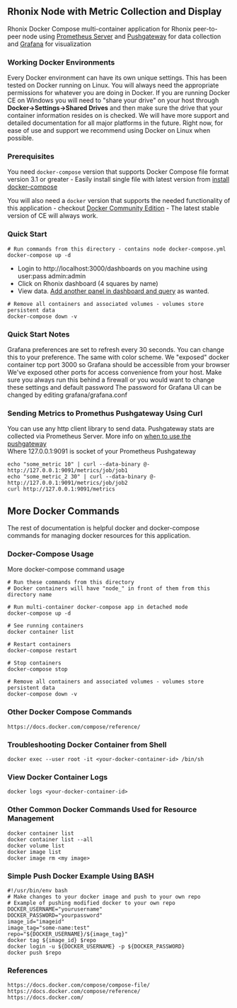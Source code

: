 ## Rhonix Node with Metric Collection and Display 
Rhonix Docker Compose multi-container application for Rhonix peer-to-peer node using [Prometheus Server](https://github.com/prometheus/prometheus) and [Pushgateway](https://github.com/prometheus/pushgateway) for data collection and [Grafana](https://github.com/grafana/grafana) for visualization 

### Working Docker Environments
Every Docker environment can have its own unique settings. This has been tested on Docker running on Linux. You will always need the appropriate permissions for whatever you are doing in Docker.
If you are running Docker CE on Windows you will need to "share your drive" on your host through **Docker->Settings->Shared Drives** and then make sure the drive that your container information resides on is checked. We will have more support and detailed documentation for all major platforms in the future. Right now, for ease of use and support we recommend using Docker on Linux when possible.

### Prerequisites
You need `docker-compose` version that supports Docker Compose file format version 3.1 or greater - Easily install single file with latest version from [install docker-compose](https://docs.docker.com/compose/install/)

You will also need a `docker` version that supports the needed functionality of this application - checkout [Docker Community Edition](https://www.docker.com/community-edition) - The latest stable version of CE will always work.


### Quick Start 
```
# Run commands from this directory - contains node docker-compose.yml
docker-compose up -d
```

* Login to http://localhost:3000/dashboards on you machine using user:pass admin:admin
* Click on Rhonix dashboard (4 squares by name)
* View data. [Add another panel in dashboard and query](http://docs.grafana.org/guides/getting_started/#adding-editing-graphs-and-panels) as wanted.
 
```
# Remove all containers and associated volumes - volumes store persistent data
docker-compose down -v 
```

### Quick Start Notes
Grafana preferences are set to refresh every 30 seconds. You can change this to your preference. The same with color scheme. 
We "exposed" docker container tcp port 3000 so Grafana should be accessible from your browser
We've exposed other ports for access convenience from your host. Make sure you always run this behind a firewall or you would want to change these settings and default password 
The password for Grafana UI can be changed by editing grafana/grafana.conf

### Sending Metrics to Promethus Pushgateway Using Curl 
You can use any http client library to send data. Pushgateway stats are collected via Prometheus Server. More info on [when to use the pushgateway](https://prometheus.io/docs/practices/pushing/)<br>
Where 127.0.0.1:9091 is socket of your Prometheus Pushgateway
```
echo "some_metric 10" | curl --data-binary @- http://127.0.0.1:9091/metrics/job/job1
echo "some_metric_2 30" | curl --data-binary @- http://127.0.0.1:9091/metrics/job/job2
curl http://127.0.0.1:9091/metrics
```

## More Docker Commands
The rest of documentation is helpful docker and docker-compose commands for managing docker resources for this application.

### Docker-Compose Usage
More docker-compose command usage
```
# Run these commands from this directory 
# Docker containers will have "node_" in front of them from this directory name

# Run multi-container docker-compose app in detached mode
docker-compose up -d

# See running containers
docker container list

# Restart containers 
docker-compose restart

# Stop containers 
docker-compose stop 

# Remove all containers and associated volumes - volumes store persistent data
docker-compose down -v 
```

### Other Docker Compose Commands
```
https://docs.docker.com/compose/reference/ 
```

### Troubleshooting Docker Container from Shell
```
docker exec --user root -it <your-docker-container-id> /bin/sh
```

### View Docker Container Logs
```
docker logs <your-docker-container-id>
```

### Other Common Docker Commands Used for Resource Management
```
docker container list
docker container list --all
docker volume list
docker image list
docker image rm <my image>
```

### Simple Push Docker Example Using BASH
```
#!/usr/bin/env bash
# Make changes to your docker image and push to your own repo
# Example of pushing modified docker to your own repo
DOCKER_USERNAME="yourusername"
DOCKER_PASSWORD="yourpassword"
image_id="imageid"
image_tag="some-name:test"
repo="${DOCKER_USERNAME}/${image_tag}"
docker tag ${image_id} $repo
docker login -u ${DOCKER_USERNAME} -p ${DOCKER_PASSWORD}
docker push $repo
```

### References
```
https://docs.docker.com/compose/compose-file/
https://docs.docker.com/compose/reference/ 
https://docs.docker.com/
```

